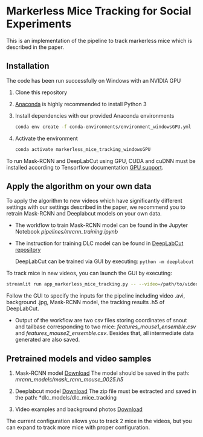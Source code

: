 # Markerless Mice Tracking for Social Experiments

This is an implementation of the pipeline to track markerless mice which is described in the paper.

## Installation
The code has been run successfully on Windows with an NVIDIA GPU
1. Clone this repository
2. [Anaconda](https://www.anaconda.com/distribution/) is highly recommended to install Python 3
3. Install dependencies with our provided Anaconda environments
   ```bash
   conda env create -f conda-environments/environment_windowsGPU.yml
   ```

4. Activate the environment 

   ```bash
   conda activate markerless_mice_tracking_windowsGPU
   ```
To run Mask-RCNN and DeepLabCut using GPU, CUDA and cuDNN  must be installed according to Tensorflow documentation [GPU support](https://www.tensorflow.org/install/source#gpu). 
## Apply the algorithm on your own data
To apply the algorithm to new videos which have significantly different settings with our settings described in the paper, we recommend you to
retrain Mask-RCNN and Deeplabcut models on your own data.

- The workflow to train Mask-RCNN model can be found in the Jupyter Notebook *pipelines/mrcnn_training.ipynb*

- The instruction for training DLC model can be found in [DeepLabCut repository](https://github.com/DeepLabCut/DeepLabCut)

   DeepLabCut can be trained via GUI by executing:  `python -m deeplabcut`



To track mice in new videos, you can launch the GUI by executing:

   ```bash
   streamlit run app_markerless_mice_tracking.py -- --video=/path/to/video_dir/  --background=/path/to/background_dir/--mrcnn_model=/path/to/model_dir/
   ```

Follow the GUI to specify the inputs for the pipeline including video .avi, background .jpg, Mask-RCNN model, the tracking results .h5 of DeepLabCut.
* Output of the workflow are two csv files storing coordinates of snout and tailbase corresponding to two mice: *features_mouse1_ensemble.csv* and *features_mouse2_ensemble.csv*. Besides that,
all intermediate data generated are also saved.

## Pretrained models and video samples 
1. Mask-RCNN model [Download](https://drive.google.com/uc?export=download&id=17jWmHP8lmNhjROprMN4Exd9lfl-svFCA)
The model should be saved in the path:  *mrcnn_models/mask_rcnn_mouse_0025.h5*
2. Deeplabcut model [Download](https://drive.google.com/file/d/1LT2Twkzl-6j7Qw4OpISThFSoMd-LuKs_/view?usp=sharing)
The zip file must be extracted and saved in the path:  *dlc_models/dlc_mice_tracking

3. Video examples and background photos [Download](https://drive.google.com/drive/folders/1W3NCg_woHhlSPrmJy37irR2qIrVqlJf9?usp=sharing)

The current configuration allows you to track 2 mice in the videos, but you can expand to track more mice with proper configuration.

